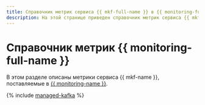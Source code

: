 ```yaml
---
title: Справочник метрик сервиса {{ mkf-full-name }} в {{ monitoring-full-name }}
description: На этой странице приведен справочник метрик сервиса {{ mkf-name }}, поставляемых в {{ monitoring-full-name }}.
---
```


# Справочник метрик {{ monitoring-full-name }}

В этом разделе описаны метрики сервиса {{ mkf-name }}, поставляемые в [{{ monitoring-name }}](../monitoring/).

{% include [managed-kafka](../_includes/monitoring/metrics-ref/managed-kafka.md) %}